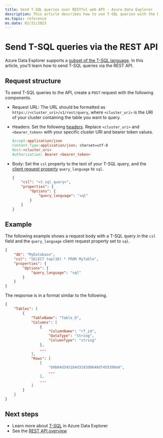 ```yaml
---
title: Send T-SQL queries over RESTful web API - Azure Data Explorer
description: This article describes how to use T-SQL queries with the RESTful web API for Azure Data Explorer.
ms.topic: reference
ms.date: 02/21/2023
---
```


# Send T-SQL queries via the REST API

Azure Data Explorer supports a [subset of the T-SQL language](/azure/data-explorer/t-sql). In this article, you'll learn how to send T-SQL queries via the REST API.

## Request structure

To send T-SQL queries to the API, create a `POST` request with the following components.

* Request URL: The URL should be formatted as `https://<cluster_uri>/v1/rest/query`, where `<cluster_uri>` is the URI of your cluster containing the table you want to query.

* Headers: Set the following [headers](request.md#request-headers). Replace `<cluster_uri>` and `<bearer_token>` with your specific cluster URI and bearer token values.

    ```makefile
    Accept:application/json
    Content-Type:application/json; charset=utf-8
    Host:<cluster_uri>
    Authorization: Bearer <bearer_token>
    ```

* Body: Set the `csl` property to the text of your T-SQL query, and the [client request property](../netfx/request-properties.md) `query_language` to `sql`.

    ```json
    {
        "csl": "<t_sql_query>",
        "properties": {
            "Options": {
                "query_language": "sql"
            }
        }
    }
    ```

## Example

The following example shows a request body with a T-SQL query in the `csl` field and the `query_language` client request property set to `sql`.

```json
{
    "db": "MyDatabase",
    "csl": "SELECT top(10) * FROM MyTable",
    "properties": {
        "Options": {
            "query_language": "sql"
        }
    }
}
```

The response is in a format similar to the following.

```json
{
    "Tables": [
        {
            "TableName": "Table_0",
            "Columns": [
                {
                    "ColumnName": "rf_id",
                    "DataType": "String",
                    "ColumnType": "string"
                },
                ...
            ],
            "Rows": [
                [
                    "b9b84d3451b4d3183d0640df455399a9",
                    ...
                ],
                ...
            ]
        }
    ]
}
```

## Next steps

* Learn more about [T-SQL](/azure/data-explorer/t-sql) in Azure Data Explorer
* See the [REST API overview](index.md)